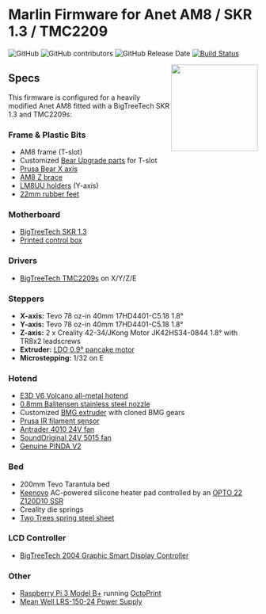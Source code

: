 # Marlin Firmware for Anet AM8 / SKR 1.3 / TMC2209

![GitHub](https://img.shields.io/github/license/marlinfirmware/marlin.svg)
![GitHub contributors](https://img.shields.io/github/contributors/marlinfirmware/marlin.svg)
![GitHub Release Date](https://img.shields.io/github/release-date/marlinfirmware/marlin.svg)
[![Build Status](https://github.com/MarlinFirmware/Marlin/workflows/CI/badge.svg?branch=bugfix-2.0.x)](https://github.com/MarlinFirmware/Marlin/actions)

<img align="right" width=175 src="buildroot/share/pixmaps/logo/marlin-250.png" />

## Specs

This firmware is configured for a heavily modified Anet AM8 fitted with a BigTreeTech SKR 1.3 and TMC2209s:

### Frame & Plastic Bits
* AM8 frame (T-slot)
* Customized [Bear Upgrade parts](https://www.thingiverse.com/thing:2865573) for T-slot
* [Prusa Bear X axis](https://github.com/gregsaun/bear_extruder_and_x_axis)
* [AM8 Z brace](https://www.thingiverse.com/thing:3115521)
* [LM8UU holders](https://www.thingiverse.com/thing:1172217) (Y-axis)
* [22mm rubber feet](https://www.amazon.com/dp/B079Z7Z73Z/)

### Motherboard
* [BigTreeTech SKR 1.3](https://www.biqu.equipment/collections/skr-series/products/pre-sale-bigtreetech-skr-v1-3-smoothieboard-32-bit-open-source-arm-cpu-motherboard-support-uart-model-2004lcd-3d-printer-parts)
* [Printed control box](https://www.thingiverse.com/thing:4178177)

### Drivers
* [BigTreeTech TMC2209s](https://www.biqu.equipment/products/bigtreetech-tmc2209-stepper-motor-driver-for-3d-printer-board-vs-tmc2208) on X/Y/Z/E

### Steppers
* **X-axis:** Tevo 78 oz-in 40mm 17HD4401-C5.18 1.8°
* **Y-axis:** Tevo 78 oz-in 40mm 17HD4401-C5.18 1.8°
* **Z-axis:** 2 x Creality 42-34/JKong Motor JK42HS34-0844 1.8° with TR8x2 leadscrews
* **Extruder:** [LDO 0.9° pancake motor](https://ldomotors.manufacturer.globalsources.com/si/6008840349362/pdtl/Stepping-motor/1156769667/Nmea17-0.9-degree-hybrid-stepper-motor.htm)
* **Microstepping:** 1/32 on E

### Hotend
 * [E3D V6 Volcano all-metal hotend](https://e3d-online.com/v6-all-metal-hotend)
 * [0.8mm Balitensen stainless steel nozzle](https://www.amazon.com/dp/B078PT5H2Z/)
 * Customized [BMG extruder](https://www.thingiverse.com/thing:3469271) with cloned BMG gears
 * [Prusa IR filament sensor](https://www.amazon.com/dp/B07PYQWGK1/)
 * [Antrader 4010 24V fan](https://www.amazon.com/dp/B07K1WHJ2X/)
 * [SoundOriginal 24V 5015 fan](https://www.amazon.com/dp/B0755BY9RH/)
 * [Genuine PINDA V2](https://www.printedsolid.com/products/pinda-2-probe-replacement)

### Bed
* 200mm Tevo Tarantula bed
* [Keenovo](https://keenovo.store/) AC-powered silicone heater pad controlled by an [OPTO 22 Z120D10 SSR](https://www.opto22.com/products/z120d10)
* Creality die springs
* [Two Trees spring steel sheet](https://www.amazon.com/dp/B07W4JMW2S/)

### LCD Controller
* [BigTreeTech 2004 Graphic Smart Display Controller](https://www.amazon.com/dp/B01FLU9X5Q)

### Other
* [Raspberry Pi 3 Model B+](https://www.raspberrypi.org/products/raspberry-pi-3-model-b-plus/) running [OctoPrint](https://octoprint.org/)
* [Mean Well LRS-150-24 Power Supply](https://www.amazon.com/dp/B018RE4CWW/)
 